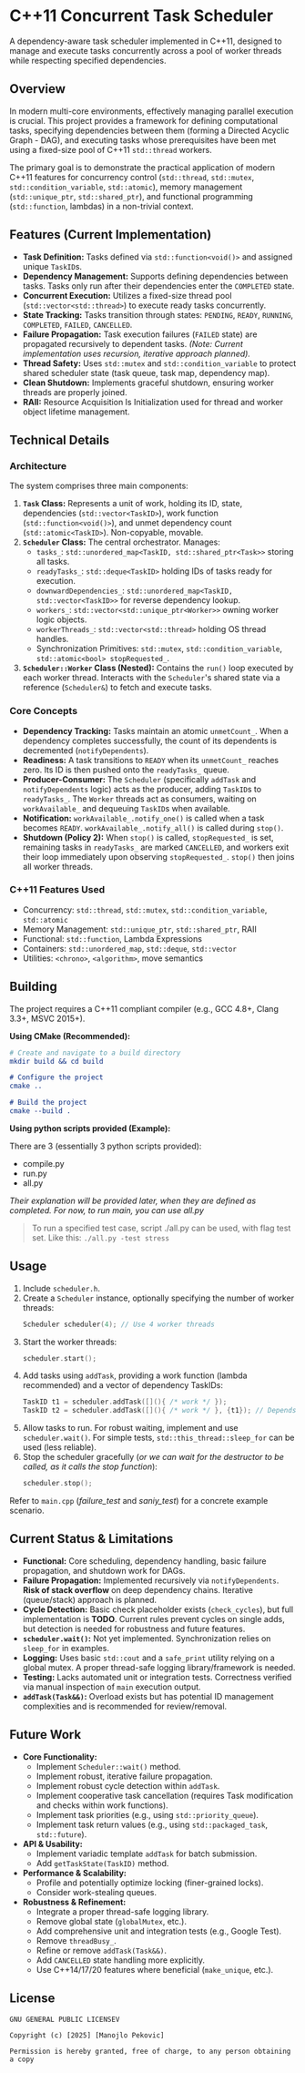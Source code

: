 # C++11 Concurrent Task Scheduler

A dependency-aware task scheduler implemented in C++11, designed to manage and execute tasks concurrently across a pool of worker threads while respecting specified dependencies.

## Overview

In modern multi-core environments, effectively managing parallel execution is crucial. This project provides a framework for defining computational tasks, specifying dependencies between them (forming a Directed Acyclic Graph - DAG), and executing tasks whose prerequisites have been met using a fixed-size pool of C++11 `std::thread` workers.

The primary goal is to demonstrate the practical application of modern C++11 features for concurrency control (`std::thread`, `std::mutex`, `std::condition_variable`, `std::atomic`), memory management (`std::unique_ptr`, `std::shared_ptr`), and functional programming (`std::function`, lambdas) in a non-trivial context.

## Features (Current Implementation)

*   **Task Definition:** Tasks defined via `std::function<void()>` and assigned unique `TaskID`s.
*   **Dependency Management:** Supports defining dependencies between tasks. Tasks only run after their dependencies enter the `COMPLETED` state.
*   **Concurrent Execution:** Utilizes a fixed-size thread pool (`std::vector<std::thread>`) to execute ready tasks concurrently.
*   **State Tracking:** Tasks transition through states: `PENDING`, `READY`, `RUNNING`, `COMPLETED`, `FAILED`, `CANCELLED`.
*   **Failure Propagation:** Task execution failures (`FAILED` state) are propagated recursively to dependent tasks. *(Note: Current implementation uses recursion, iterative approach planned).*
*   **Thread Safety:** Uses `std::mutex` and `std::condition_variable` to protect shared scheduler state (task queue, task map, dependency map).
*   **Clean Shutdown:** Implements graceful shutdown, ensuring worker threads are properly joined.
*   **RAII:** Resource Acquisition Is Initialization used for thread and worker object lifetime management.

## Technical Details

### Architecture

The system comprises three main components:

1.  **`Task` Class:** Represents a unit of work, holding its ID, state, dependencies (`std::vector<TaskID>`), work function (`std::function<void()>`), and unmet dependency count (`std::atomic<TaskID>`). Non-copyable, movable.
2.  **`Scheduler` Class:** The central orchestrator. Manages:
    *   `tasks_`: `std::unordered_map<TaskID, std::shared_ptr<Task>>` storing all tasks.
    *   `readyTasks_`: `std::deque<TaskID>` holding IDs of tasks ready for execution.
    *   `downwardDependencies_`: `std::unordered_map<TaskID, std::vector<TaskID>>` for reverse dependency lookup.
    *   `workers_`: `std::vector<std::unique_ptr<Worker>>` owning worker logic objects.
    *   `workerThreads_`: `std::vector<std::thread>` holding OS thread handles.
    *   Synchronization Primitives: `std::mutex`, `std::condition_variable`, `std::atomic<bool> stopRequested_`.
3.  **`Scheduler::Worker` Class (Nested):** Contains the `run()` loop executed by each worker thread. Interacts with the `Scheduler`'s shared state via a reference (`Scheduler&`) to fetch and execute tasks.

### Core Concepts

*   **Dependency Tracking:** Tasks maintain an atomic `unmetCount_`. When a dependency completes successfully, the count of its dependents is decremented (`notifyDependents`).
*   **Readiness:** A task transitions to `READY` when its `unmetCount_` reaches zero. Its ID is then pushed onto the `readyTasks_` queue.
*   **Producer-Consumer:** The `Scheduler` (specifically `addTask` and `notifyDependents` logic) acts as the producer, adding `TaskID`s to `readyTasks_`. The `Worker` threads act as consumers, waiting on `workAvailable_` and dequeuing `TaskID`s when available.
*   **Notification:** `workAvailable_.notify_one()` is called when a task becomes `READY`. `workAvailable_.notify_all()` is called during `stop()`.
*   **Shutdown (Policy 2):** When `stop()` is called, `stopRequested_` is set, remaining tasks in `readyTasks_` are marked `CANCELLED`, and workers exit their loop immediately upon observing `stopRequested_`. `stop()` then joins all worker threads.

### C++11 Features Used

*   Concurrency: `std::thread`, `std::mutex`, `std::condition_variable`, `std::atomic`
*   Memory Management: `std::unique_ptr`, `std::shared_ptr`, RAII
*   Functional: `std::function`, Lambda Expressions
*   Containers: `std::unordered_map`, `std::deque`, `std::vector`
*   Utilities: `<chrono>`, `<algorithm>`, move semantics

## Building

The project requires a C++11 compliant compiler (e.g., GCC 4.8+, Clang 3.3+, MSVC 2015+).

**Using CMake (Recommended):**

```cmake
# Create and navigate to a build directory
mkdir build && cd build

# Configure the project
cmake ..

# Build the project
cmake --build .
```

**Using python scripts provided (Example):**

There are 3 (essentially 3 python scripts provided):
- compile.py
- run.py
- all.py

*Their explanation will be provided later, when they are defined as completed. For now, to run main, you can use all.py*

> To run a specified test case, script ./all.py can be used, with flag test set. Like this: `./all.py -test stress`

## Usage

1.  Include `scheduler.h`.
2.  Create a `Scheduler` instance, optionally specifying the number of worker threads:
    ```c++
    Scheduler scheduler(4); // Use 4 worker threads
    ```
3.  Start the worker threads:
    ```c++
    scheduler.start();
    ```
4.  Add tasks using `addTask`, providing a work function (lambda recommended) and a vector of dependency TaskIDs:
    ```c++
    TaskID t1 = scheduler.addTask([](){ /* work */ });
    TaskID t2 = scheduler.addTask([](){ /* work */ }, {t1}); // Depends on t1
    ```
5.  Allow tasks to run. For robust waiting, implement and use `scheduler.wait()`. For simple tests, `std::this_thread::sleep_for` can be used (less reliable).
6.  Stop the scheduler gracefully (_or we can wait for the destructor to be called, as it calls the stop function_):
    ```c++
    scheduler.stop();
    ```

Refer to `main.cpp` (*failure_test* and *saniy_test*) for a concrete example scenario.

## Current Status & Limitations

*   **Functional:** Core scheduling, dependency handling, basic failure propagation, and shutdown work for DAGs.
*   **Failure Propagation:** Implemented recursively via `notifyDependents`. **Risk of stack overflow** on deep dependency chains. Iterative (queue/stack) approach is planned.
*   **Cycle Detection:** Basic check placeholder exists (`check_cycles`), but full implementation is **TODO**. Current rules prevent cycles on single adds, but detection is needed for robustness and future features.
*   **`scheduler.wait()`:** Not yet implemented. Synchronization relies on `sleep_for` in examples.
*   **Logging:** Uses basic `std::cout` and a `safe_print` utility relying on a global mutex. A proper thread-safe logging library/framework is needed.
*   **Testing:** Lacks automated unit or integration tests. Correctness verified via manual inspection of `main` execution output.
*   **`addTask(Task&&)`:** Overload exists but has potential ID management complexities and is recommended for review/removal.

## Future Work

*   **Core Functionality:**
    *   Implement `Scheduler::wait()` method.
    *   Implement robust, iterative failure propagation.
    *   Implement robust cycle detection within `addTask`.
    *   Implement cooperative task cancellation (requires Task modification and checks within work functions).
    *   Implement task priorities (e.g., using `std::priority_queue`).
    *   Implement task return values (e.g., using `std::packaged_task`, `std::future`).
*   **API & Usability:**
    *   Implement variadic template `addTask` for batch submission.
    *   Add `getTaskState(TaskID)` method.
*   **Performance & Scalability:**
    *   Profile and potentially optimize locking (finer-grained locks).
    *   Consider work-stealing queues.
*   **Robustness & Refinement:**
    *   Integrate a proper thread-safe logging library.
    *   Remove global state (`globalMutex`, etc.).
    *   Add comprehensive unit and integration tests (e.g., Google Test).
    *   Remove `threadBusy_`.
    *   Refine or remove `addTask(Task&&)`.
    *   Add `CANCELLED` state handling more explicitly.
    *   Use C++14/17/20 features where beneficial (`make_unique`, etc.).

## License

```
GNU GENERAL PUBLIC LICENSEV

Copyright (c) [2025] [Manojlo Pekovic]

Permission is hereby granted, free of charge, to any person obtaining a copy
```
